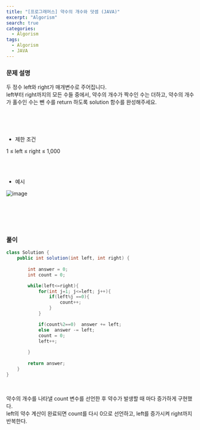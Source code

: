 ```yaml
---
title: "[프로그래머스] 약수의 개수와 덧셈 (JAVA)"
excerpt: "Algorism"
search: true
categories: 
  - Algorism
tags: 
  - Algorism
  - JAVA
---
```



### 문제 설명
두 정수 left와 right가 매개변수로 주어집니다.<br>
 left부터 right까지의 모든 수들 중에서, 약수의 개수가 짝수인 수는 더하고, 약수의 개수가 홀수인 수는 뺀 수를 return 하도록 solution 함수를 완성해주세요.<br><br>


<br><br>

- 제한 조건 

1 ≤ left ≤ right ≤ 1,000<br>
<br>



<br>

- 예시 

![image](https://user-images.githubusercontent.com/73421820/123979981-22935900-d9fc-11eb-9969-28fc73c3fddf.png)



<br>





<br><br>


### 풀이



```java
class Solution {
    public int solution(int left, int right) {
             
        int answer = 0;
        int count = 0;

        while(left<=right){
            for(int j=1; j<=left; j++){
                if(left%j ==0){
                    count++;
                }
            }

            if(count%2==0)  answer += left;
            else  answer -= left;
            count = 0;
            left++;
            
        }
        
        return answer;
    }
}
```

<br>

약수의 개수를 나타낼 count 변수를 선언한 후 약수가 발생할 때 마다 증가하게 구현했다.<br>
left의 약수 계산이 완료되면 count를 다시 0으로 선언하고, left를 증가시켜 right까지 반복한다.<br> 

<br>


<br><br>